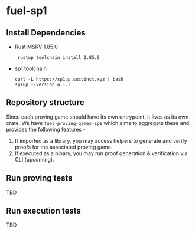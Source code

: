 # fuel-sp1

## Install Dependencies

- Rust MSRV 1.85.0
   ```
    rustup toolchain install 1.85.0
    ```

- sp1 toolchain
    ```
    curl -L https://sp1up.succinct.xyz | bash
    sp1up --version 4.1.3
    ```

## Repository structure

Since each proving game should have its own entrypoint, it lives as its own crate.
We have `fuel-proving-games-sp1` which aims to aggregate these and provides the following features -

1. If imported as a library, you may access helpers to generate and verify proofs for the associated proving game.
2. If executed as a binary, you may run proof generation & verification via CLI (upcoming).

## Run proving tests

TBD

## Run execution tests

TBD
